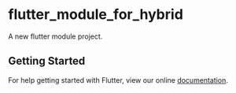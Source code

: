 # flutter_module_for_hybrid

A new flutter module project.

## Getting Started

For help getting started with Flutter, view our online
[documentation](https://flutter.io/).
